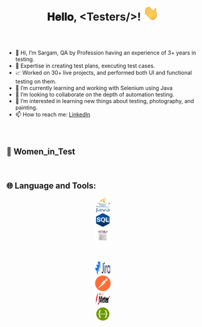 <h1 align="center">
  𝐇𝐞𝐥𝐥𝐨, &lt;Testers/&gt;!
  <img src="Hi.gif" width="40px" />
</h1>

<br/>
<br/>

- 👋 Hi, I’m Sargam, QA by Profession having an experience of 3+ years in testing.
- 💼 Expertise in creating test plans, executing test cases.
- 📈 Worked on 30+ live projects, and performed both UI and functional testing on them. 
- 🌱 I’m currently learning and working with Selenium using Java
- 👯 I’m looking to collaborate on the depth of automation testing.
- 👀 I’m interested in learning new things about testing, photography, and painting.
- 📫 How to reach me:
     [LinkedIn](https://www.linkedin.com/in/sargampanwar/)
<br/>

# <h2>&#x1F469; Women_in_Test </h2>


<br/> 
<h2>
  🌐 Language and Tools:
</h2>

<code style="display: flex; justify-content: center; align-items: center;"><img height="40" width="40" src="Java_programming_language_logo.svg.png"/></code>
<code style="display: flex; justify-content: center; align-items: center;" ><img height="40" width="40" src="download.png"/></code>
<code style="display: flex; justify-content: center; align-items: center;"><img height="40" width="40" src="images.jpeg"/></code>

<br/>

<code style="display: flex; justify-content: center; align-items: center;"><img height="40" width="40" src="download (2).png"/></code>
<code style="display: flex; justify-content: center; align-items: center;"><img height="40" width="40" src="channels4_profile.jpeg"/></code>
<code style="display: flex; justify-content: center; align-items: center;"><img height="40" width="40" src="download (1).png"/></code>
<code style="display: flex; justify-content: center; align-items: center;"><img height="40" width="40" src="download (3).png"/></code>
</div>


<!---
Sargamp16/Sargamp16 is a ✨ special ✨ repository because its `README.md` (this file) appears on your GitHub profile.
You can click the Preview link to take a look at your changes.
--->
